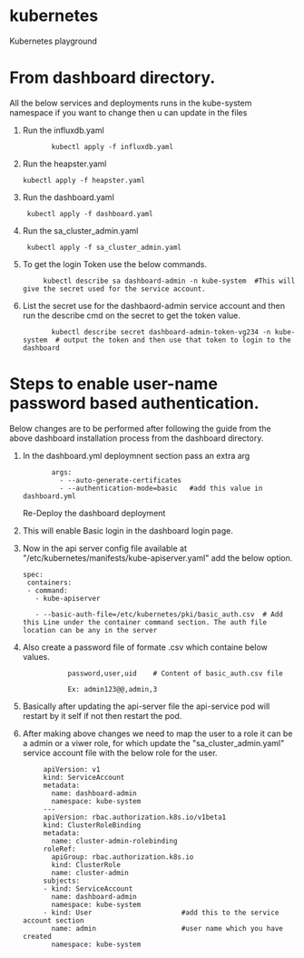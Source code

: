 # kubernetes
Kubernetes playground

# From dashboard directory.
All the below services and deployments runs in the kube-system namespace if you want to change then u can update in the files

1. Run the influxdb.yaml

              kubectl apply -f influxdb.yaml             
2. Run the heapster.yaml

       kubectl apply -f heapster.yaml
3. Run the dashboard.yaml
       
        kubectl apply -f dashboard.yaml
4. Run the sa_cluster_admin.yaml

        kubectl apply -f sa_cluster_admin.yaml

5. To get the login Token use the below commands.

            kubectl describe sa dashboard-admin -n kube-system  #This will give the secret used for the service account.
     
6. List the secret use for the dashbaord-admin service account and then run the describe cmd on the secret  to get the token value.

              kubectl describe secret dashboard-admin-token-vg234 -n kube-system  # output the token and then use that token to login to the dashboard
     


# Steps to enable user-name password based authentication.
Below changes are to be performed after following the guide from the above dashboard installation process from the dashboard directory.
1. In the dashboard.yml deploymnent section pass an extra arg 
        
              args:
                - --auto-generate-certificates
                - --authentication-mode=basic   #add this value in dashboard.yml
                
    Re-Deploy the dashboard deployment 
    
2. This will enable Basic login in the dashboard login page.

3. Now in the api server config file available at "/etc/kubernetes/manifests/kube-apiserver.yaml"  add the below option.

       spec:
        containers:
        - command:
          - kube-apiserver
          
          - --basic-auth-file=/etc/kubernetes/pki/basic_auth.csv  # Add this Line under the container command section. The auth file location can be any in the server
          
4. Also create a password file of formate .csv which containe below values.
                
                  password,user,uid    # Content of basic_auth.csv file
                  
                  Ex: admin123@@,admin,3

5. Basically after updating the api-server file the api-service pod will restart by it self if not then restart the pod.

5. After making above changes we need to map the user to a role it can be a admin or a viwer role, for which update the "sa_cluster_admin.yaml" service account file with the below role for the user.

            apiVersion: v1
            kind: ServiceAccount
            metadata:
              name: dashboard-admin
              namespace: kube-system
            ---
            apiVersion: rbac.authorization.k8s.io/v1beta1
            kind: ClusterRoleBinding
            metadata:
              name: cluster-admin-rolebinding
            roleRef:
              apiGroup: rbac.authorization.k8s.io
              kind: ClusterRole
              name: cluster-admin
            subjects:
            - kind: ServiceAccount
              name: dashboard-admin
              namespace: kube-system
            - kind: User                      #add this to the service account section
              name: admin                     #user name which you have created
              namespace: kube-system
